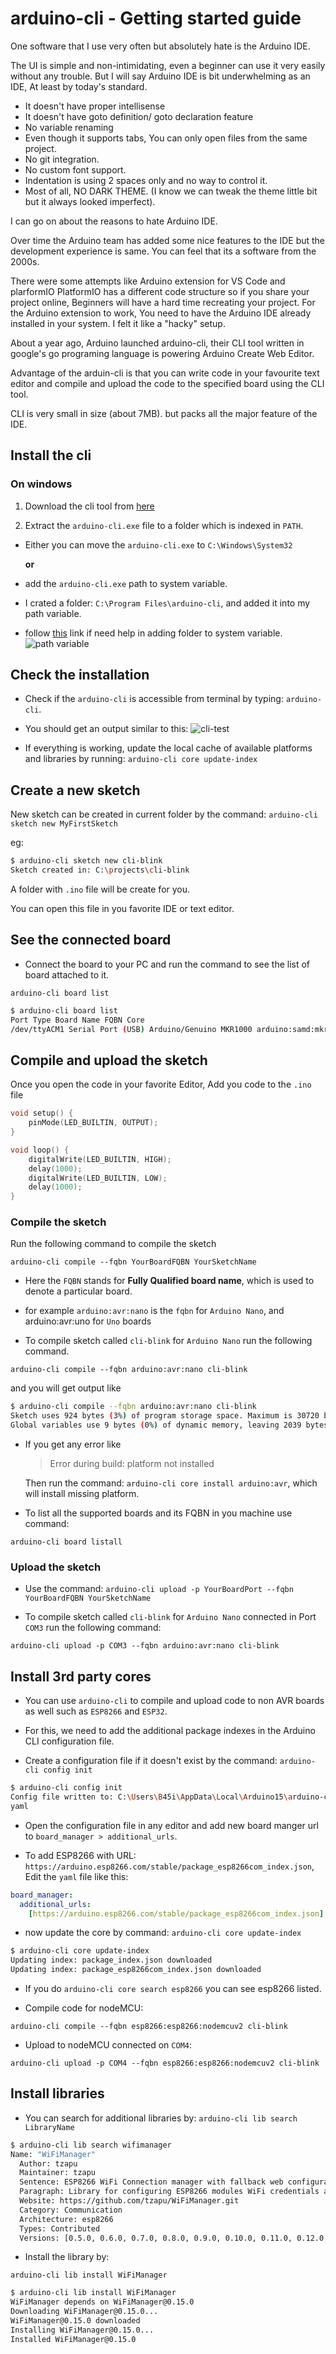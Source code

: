 # arduino-cli - Getting started guide

One software that I use very often but absolutely hate is the Arduino IDE.

The UI is simple and non-intimidating, even a beginner can use it very easily without any trouble.
But I will say Arduino IDE is bit underwhelming as an IDE, At least by today's standard.

- It doesn't have proper intellisense
- It doesn't have goto definition/ goto declaration feature
- No variable renaming
- Even though it supports tabs, You can only open files from the same project.
- No git integration.
- No custom font support.
- Indentation is using 2 spaces only and no way to control it.
- Most of all, NO DARK THEME. (I know we can tweak the theme little bit but it always looked imperfect).

I can go on about the reasons to hate Arduino IDE.

Over time the Arduino team has added some nice features to the IDE but the development experience is same. You can feel that its a software from the 2000s.

There were some attempts like Arduino extension for VS Code and plarformIO
PlatformIO has a different code structure so if you share your project online, Beginners will have a hard time recreating your project.
For the Arduino extension to work, You need to have the Arduino IDE already installed in your system. I felt it like a "hacky" setup.

About a year ago, Arduino launched arduino-cli, their CLI tool written in google's go programing language is powering Arduino Create Web Editor.

Advantage of the arduin-cli is that you can write code in your favourite text editor and compile and upload the code to the specified board using the CLI tool.

CLI is very small in size (about 7MB). but packs all the major feature of the IDE.

## Install the cli

### On windows

1. Download the cli tool from [here](https://arduino.github.io/arduino-cli/installation/)

2. Extract the `arduino-cli.exe` file to a folder which is indexed in `PATH`.

- Either you can move the `arduino-cli.exe` to `C:\Windows\System32`

  **or**

- add the `arduino-cli.exe` path to system variable.

- I crated a folder: `C:\Program Files\arduino-cli`, and added it into my path variable.

- follow [this](https://stackoverflow.com/questions/44272416/how-to-add-a-folder-to-path-environment-variable-in-windows-10-with-screensho) link if need help in adding folder to system variable.
  ![path variable](./img/PATH.PNG)

## Check the installation

- Check if the `arduino-cli` is accessible from terminal by typing:
  `arduino-cli`.

- You should get an output similar to this:
  ![cli-test](./img/cli-test.png)

- If everything is working, update the local cache of available platforms and libraries by running:
  `arduino-cli core update-index`

## Create a new sketch

New sketch can be created in current folder by the command:
`arduino-cli sketch new MyFirstSketch`

eg:

```bash
$ arduino-cli sketch new cli-blink
Sketch created in: C:\projects\cli-blink
```

A folder with `.ino` file will be create for you.

You can open this file in you favorite IDE or text editor.

## See the connected board

- Connect the board to your PC and run the command to see the list of board attached to it.

`arduino-cli board list`

```bash
$ arduino-cli board list
Port Type Board Name FQBN Core
/dev/ttyACM1 Serial Port (USB) Arduino/Genuino MKR1000 arduino:samd:mkr1000 arduino:samd
```

## Compile and upload the sketch

Once you open the code in your favorite Editor, Add you code to the `.ino` file

```cpp
void setup() {
    pinMode(LED_BUILTIN, OUTPUT);
}

void loop() {
    digitalWrite(LED_BUILTIN, HIGH);
    delay(1000);
    digitalWrite(LED_BUILTIN, LOW);
    delay(1000);
}
```

### Compile the sketch

Run the following command to compile the sketch

`arduino-cli compile --fqbn YourBoardFQBN YourSketchName`

- Here the `FQBN` stands for **Fully Qualified board name**, which is used to denote a particular board.

- for example `arduino:avr:nano` is the `fqbn` for `Arduino Nano`,
  and arduino:avr:uno for `Uno` boards

- To compile sketch called `cli-blink` for `Arduino Nano` run the following command.

`arduino-cli compile --fqbn arduino:avr:nano cli-blink`

and you will get output like

```bash
$ arduino-cli compile --fqbn arduino:avr:nano cli-blink
Sketch uses 924 bytes (3%) of program storage space. Maximum is 30720 bytes.
Global variables use 9 bytes (0%) of dynamic memory, leaving 2039 bytes for local variables. Maximum is 2048 bytes.
```

- If you get any error like

  > Error during build: platform not installed

  Then run the command: `arduino-cli core install arduino:avr`, which will install missing platform.

- To list all the supported boards and its FQBN in you machine use command:

`arduino-cli board listall`

### Upload the sketch

- Use the command:
  `arduino-cli upload -p YourBoardPort --fqbn YourBoardFQBN YourSketchName`

- To compile sketch called `cli-blink` for `Arduino Nano` connected in Port `COM3` run the following command:

`arduino-cli upload -p COM3 --fqbn arduino:avr:nano cli-blink`

## Install 3rd party cores

- You can use `arduino-cli` to compile and upload code to non AVR boards as well such as `ESP8266` and `ESP32`.

- For this, we need to add the additional package indexes in the Arduino CLI configuration file.

- Create a configuration file if it doesn't exist by the command:
  `arduino-cli config init`

```bash
$ arduino-cli config init
Config file written to: C:\Users\B45i\AppData\Local\Arduino15\arduino-cli.
yaml
```

- Open the configuration file in any editor and add new board manger url to `board_manager > additional_urls`.

- To add ESP8266 with URL: `https://arduino.esp8266.com/stable/package_esp8266com_index.json`,
  Edit the `yaml` file like this:

```yaml
board_manager:
  additional_urls:
    [https://arduino.esp8266.com/stable/package_esp8266com_index.json]
```

- now update the core by command:
  `arduino-cli core update-index`

```bash
$ arduino-cli core update-index
Updating index: package_index.json downloaded
Updating index: package_esp8266com_index.json downloaded
```

- If you do `arduino-cli core search esp8266` you can see esp8266 listed.

- Compile code for nodeMCU:

`arduino-cli compile --fqbn esp8266:esp8266:nodemcuv2 cli-blink`

- Upload to nodeMCU connected on `COM4`:

`arduino-cli upload -p COM4 --fqbn esp8266:esp8266:nodemcuv2 cli-blink`

## Install libraries

- You can search for additional libraries by:
  `arduino-cli lib search LibraryName`

```bash
$ arduino-cli lib search wifimanager
Name: "WiFiManager"
  Author: tzapu
  Maintainer: tzapu
  Sentence: ESP8266 WiFi Connection manager with fallback web configuration portal
  Paragraph: Library for configuring ESP8266 modules WiFi credentials at runtime.
  Website: https://github.com/tzapu/WiFiManager.git
  Category: Communication
  Architecture: esp8266
  Types: Contributed
  Versions: [0.5.0, 0.6.0, 0.7.0, 0.8.0, 0.9.0, 0.10.0, 0.11.0, 0.12.0, 0.13.0, 0.14.0, 0.15.0-beta, 0.15.0]
```

- Install the library by:

`arduino-cli lib install WiFiManager`

```bash
$ arduino-cli lib install WiFiManager
WiFiManager depends on WiFiManager@0.15.0
Downloading WiFiManager@0.15.0...
WiFiManager@0.15.0 downloaded
Installing WiFiManager@0.15.0...
Installed WiFiManager@0.15.0
```

